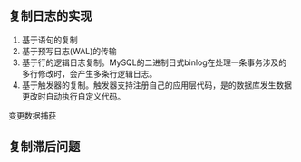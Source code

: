 ## 复制日志的实现
1. 基于语句的复制
2. 基于预写日志(WAL)的传输
3. 基于行的逻辑日志复制。MySQL的二进制日式binlog在处理一条事务涉及的多行修改时，会产生多条行逻辑日志。
4. 基于触发器的复制。触发器支持注册自己的应用层代码，是的数据库发生数据更改时自动执行自定义代码。

变更数据捕获

## 复制滞后问题
